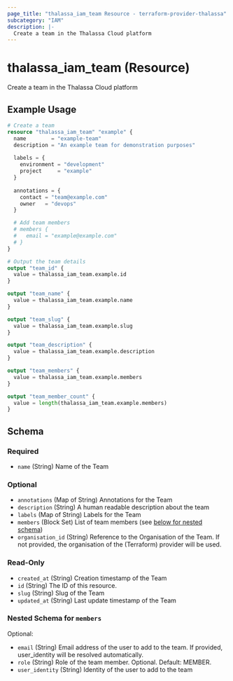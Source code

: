 ```yaml
---
page_title: "thalassa_iam_team Resource - terraform-provider-thalassa"
subcategory: "IAM"
description: |-
  Create a team in the Thalassa Cloud platform
---
```


# thalassa_iam_team (Resource)

Create a team in the Thalassa Cloud platform

## Example Usage

```terraform
# Create a team
resource "thalassa_iam_team" "example" {
  name        = "example-team"
  description = "An example team for demonstration purposes"
  
  labels = {
    environment = "development"
    project     = "example"
  }
  
  annotations = {
    contact = "team@example.com"
    owner   = "devops"
  }

  # Add team members
  # members {
  #   email = "example@example.com"
  # }
}

# Output the team details
output "team_id" {
  value = thalassa_iam_team.example.id
}

output "team_name" {
  value = thalassa_iam_team.example.name
}

output "team_slug" {
  value = thalassa_iam_team.example.slug
}

output "team_description" {
  value = thalassa_iam_team.example.description
}

output "team_members" {
  value = thalassa_iam_team.example.members
}

output "team_member_count" {
  value = length(thalassa_iam_team.example.members)
}
```
<!-- schema generated by tfplugindocs -->
## Schema

### Required

- `name` (String) Name of the Team

### Optional

- `annotations` (Map of String) Annotations for the Team
- `description` (String) A human readable description about the team
- `labels` (Map of String) Labels for the Team
- `members` (Block Set) List of team members (see [below for nested schema](#nestedblock--members))
- `organisation_id` (String) Reference to the Organisation of the Team. If not provided, the organisation of the (Terraform) provider will be used.

### Read-Only

- `created_at` (String) Creation timestamp of the Team
- `id` (String) The ID of this resource.
- `slug` (String) Slug of the Team
- `updated_at` (String) Last update timestamp of the Team

<a id="nestedblock--members"></a>
### Nested Schema for `members`

Optional:

- `email` (String) Email address of the user to add to the team. If provided, user_identity will be resolved automatically.
- `role` (String) Role of the team member. Optional. Default: MEMBER.
- `user_identity` (String) Identity of the user to add to the team



